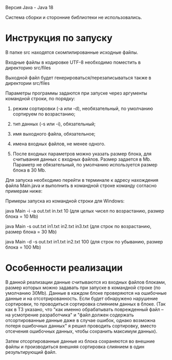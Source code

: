 Версия Java - Java 18

Система сборки и сторонние библиотеки не использовались.

# Инструкция по запуску
В папке src находятся скомпилированные исходные файлы.

Входные файлы в кодировке UTF-8 необходимо поместить в директорию src/files

Выходной файл будет генерироваться/перезаписываться также в директории src/files



Параметры программы задаются при запуске через аргументы командной строки, по порядку: 

1. режим сортировки (-a или -d), необязательный, по умолчанию сортируем по возрастанию; 
 
2. тип данных (-s или -i), обязательный; 
 
3. имя выходного файла, обязательное; 
 
4. имена входных файлов, не менее одного. 

5. После входных параметров можно указать размер блока, для считывания данных с входных файлов. Размер задается в Mb. 
Параметр не обязательный, по умолчанию используется размер блока в 30 Mb.

Для запуска необходимо перейти в терминале к адресу нахождения файла Main.java и выполнить в командной строке команду согласно примерам ниже:


Примеры запуска из командной строки для Windows:

java Main -i -a out.txt in.txt 10 (для целых чисел по возрастанию, размер блока = 10 Mb)

java Main -s out.txt in1.txt in2.txt in3.txt (для строк по возрастанию, размер блока = 30 Mb)

java Main -d -s out.txt in1.txt in2.txt 100 (для строк по убыванию, размер блока = 100 Mb)

# Особенности реализации

В данной реализации данные считываются из входных файлов блоками, размер которых можно задавать при запуске в командной строке (по умолчанию 30Mb).
Данные в каждом блоке проверяются на ошибочные данные и на отсотрированность. 
Если будет обнаружено нарушение сортировки, то проводиться сортировка слиянием данных в блоке. 
(Так как в ТЗ указано, что "как именно обрабатывать поврежденный файл – на усмотрение разработчика"  и "файл должен содержать отсортированные данные даже в случае ошибок, однако 
возможна потеря ошибочных данных" я решил проводить сортировку, вместо отсечения ошибочных данных, чтобы сохранить максимум данных). 

Затем отсортированные данные из блока сохраняются во внешние файлы и производиться внешняя сортировка слиянием в один результирующий файл.





